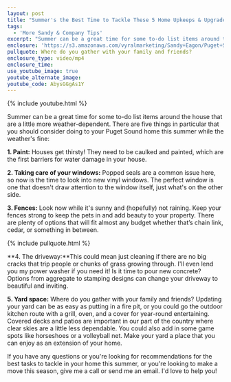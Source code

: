 ```yaml
---
layout: post
title: "Summer's the Best Time to Tackle These 5 Home Upkeeps & Upgrades"
tags:
  - 'More Sandy & Company Tips'
excerpt: "Summer can be a great time for some to-do list items around the house that are a little more weather-dependent. There are five things in particular that you should consider doing to your Puget Sound home this summer while the weather's fine:"
enclosure: 'https://s3.amazonaws.com/vyralmarketing/Sandy+Eagon/Puget+Sound+Real+Estate+Agent-+5+Upkeeps-Updates+for+your+Puget+Sound+Home.mp4'
pullquote: Where do you gather with your family and friends?
enclosure_type: video/mp4
enclosure_time:
use_youtube_image: true
youtube_alternate_image:
youtube_code: AbysGGgAs1Y
---
```



{% include youtube.html %}

Summer can be a great time for some to-do list items around the house that are a little more weather-dependent. There are five things in particular that you should consider doing to your Puget Sound home this summer while the weather's fine:

**1. Paint:** Houses get thirsty! They need to be caulked and painted, which are the first barriers for water damage in your house.

**2. Taking care of your windows:** Popped seals are a common issue here, so now is the time to look into new vinyl windows. The perfect window is one that doesn't draw attention to the window itself, just what's on the other side.

**3. Fences:** Look now while it's sunny and (hopefully) not raining. Keep your fences strong to keep the pets in and add beauty to your property. There are plenty of options that will fit almost any budget whether that’s chain link, cedar, or something in between.

{% include pullquote.html %}

**4. The driveway:**This could mean just cleaning if there are no big cracks that trip people or chunks of grass growing through. I'll even lend you my power washer if you need it! Is it time to pour new concrete? Options from aggregate to stamping designs can change your driveway to beautiful and inviting.

**5. Yard space:** Where do you gather with your family and friends? Updating your yard can be as easy as putting in a fire pit, or you could go the outdoor kitchen route with a grill, oven, and a cover for year-round entertaining. Covered decks and patios are important in our part of the country where clear skies are a little less dependable. You could also add in some game spots like horseshoes or a volleyball net. Make your yard a place that you can enjoy as an extension of your home.

If you have any questions or you're looking for recommendations for the best tasks to tackle in your home this summer, or you're looking to make a move this season, give me a call or send me an email. I'd love to help you!